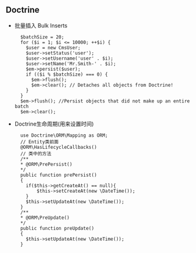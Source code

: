 ## Doctrine

- 批量插入 Bulk Inserts

        $batchSize = 20;
        for ($i = 1; $i <= 10000; ++$i) {
          $user = new CmsUser;
          $user->setStatus('user');
          $user->setUsername('user' . $i);
          $user->setName('Mr.Smith-' . $i);
          $em->persist($user);
          if (($i % $batchSize) === 0) {
            $em->flush();
            $em->clear(); // Detaches all objects from Doctrine!
          }
        }
        $em->flush(); //Persist objects that did not make up an entire batch
        $em->clear();

- Doctrine生命周期(用来设置时间)

        use Doctrine\ORM\Mapping as ORM;
        // Entity类前面
        @ORM\HasLifecycleCallbacks()
        // 类中的方法
        /**
        * @ORM\PrePersist()
        */
        public function prePersist()
        {
          if($this->getCreateAt() == null){
              $this->setCreateAt(new \DateTime());
          }
          $this->setUpdateAt(new \DateTime());
        }
        /**
        * @ORM\PreUpdate()
        */
        public function preUpdate()
        {
          $this->setUpdateAt(new \DateTime());
        }
   
    
    
